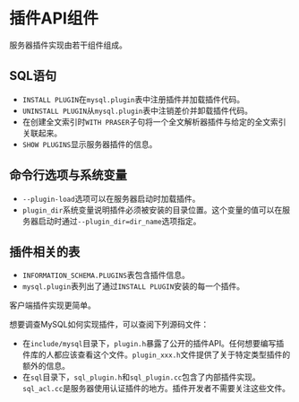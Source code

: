 # 插件API组件

服务器插件实现由若干组件组成。

## SQL语句

- `INSTALL PLUGIN`在`mysql.plugin`表中注册插件并加载插件代码。
- `UNINSTALL PLUGIN`从`mysql.plugin`表中注销差价并卸载插件代码。
- 在创建全文索引时`WITH PRASER`子句将一个全文解析器插件与给定的全文索引关联起来。
- `SHOW PLUGINS`显示服务器插件的信息。

## 命令行选项与系统变量

- `--plugin-load`选项可以在服务器启动时加载插件。
- `plugin_dir`系统变量说明插件必须被安装的目录位置。这个变量的值可以在服务器启动时通过`--plugin_dir=dir_name`选项指定。

## 插件相关的表

- `INFORMATION_SCHEMA.PLUGINS`表包含插件信息。
- `mysql.plugin`表列出了通过`INSTALL PLUGIN`安装的每一个插件。


客户端插件实现更简单。

想要调查MySQL如何实现插件，可以查阅下列源码文件：
- 在`include/mysql`目录下，`plugin.h`暴露了公开的插件API。任何想要编写插件库的人都应该查看这个文件。`plugin_xxx.h`文件提供了关于特定类型插件的额外的信息。
- 在`sql`目录下，`sql_plugin.h`和`sql_plugin.cc`包含了内部插件实现。`sql_acl.cc`是服务器使用认证插件的地方。插件开发者不需要关注这些文件。
